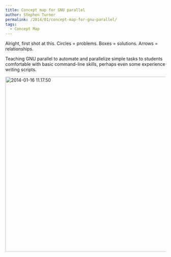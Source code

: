 ```yaml
---
title: Concept map for GNU parallel
author: Stephen Turner
permalink: /2014/01/concept-map-for-gnu-parallel/
tags:
  - Concept Map
---
```

Alright, first shot at this. Circles = problems. Boxes = solutions. Arrows = relationships.

Teaching GNU parallel to automate and parallelize simple tasks to students comfortable with basic command-line skills, perhaps even some experience writing scripts.

[<img class="alignnone size-large wp-image-5479" alt="2014-01-16 11.17.50" src="http://teaching.software-carpentry.org/wp-content/uploads/2014/01/2014-01-16-11.17.50-1024x796.jpg" width="707" height="549" />][1]

 [1]: http://teaching.software-carpentry.org/wp-content/uploads/2014/01/2014-01-16-11.17.50.jpg
